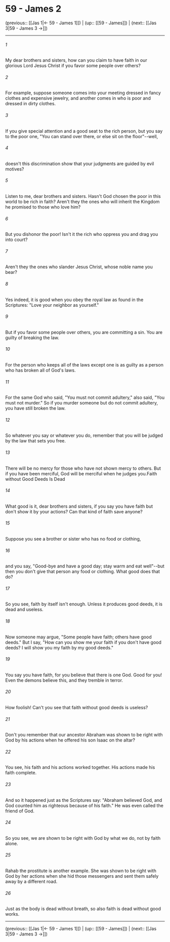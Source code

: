 # 59 - James 2

(previous:: [[Jas 1|← 59 - James 1]]) | (up:: [[59 - James]]) | (next:: [[Jas 3|59 - James 3 →]])

***


###### 1 
My dear brothers and sisters, how can you claim to have faith in our glorious Lord Jesus Christ if you favor some people over others? 

###### 2 
For example, suppose someone comes into your meeting dressed in fancy clothes and expensive jewelry, and another comes in who is poor and dressed in dirty clothes. 

###### 3 
If you give special attention and a good seat to the rich person, but you say to the poor one, "You can stand over there, or else sit on the floor"--well, 

###### 4 
doesn't this discrimination show that your judgments are guided by evil motives? 

###### 5 
Listen to me, dear brothers and sisters. Hasn't God chosen the poor in this world to be rich in faith? Aren't they the ones who will inherit the Kingdom he promised to those who love him? 

###### 6 
But you dishonor the poor! Isn't it the rich who oppress you and drag you into court? 

###### 7 
Aren't they the ones who slander Jesus Christ, whose noble name you bear? 

###### 8 
Yes indeed, it is good when you obey the royal law as found in the Scriptures: "Love your neighbor as yourself." 

###### 9 
But if you favor some people over others, you are committing a sin. You are guilty of breaking the law. 

###### 10 
For the person who keeps all of the laws except one is as guilty as a person who has broken all of God's laws. 

###### 11 
For the same God who said, "You must not commit adultery," also said, "You must not murder." So if you murder someone but do not commit adultery, you have still broken the law. 

###### 12 
So whatever you say or whatever you do, remember that you will be judged by the law that sets you free. 

###### 13 
There will be no mercy for those who have not shown mercy to others. But if you have been merciful, God will be merciful when he judges you.Faith without Good Deeds Is Dead 

###### 14 
What good is it, dear brothers and sisters, if you say you have faith but don't show it by your actions? Can that kind of faith save anyone? 

###### 15 
Suppose you see a brother or sister who has no food or clothing, 

###### 16 
and you say, "Good-bye and have a good day; stay warm and eat well"--but then you don't give that person any food or clothing. What good does that do? 

###### 17 
So you see, faith by itself isn't enough. Unless it produces good deeds, it is dead and useless. 

###### 18 
Now someone may argue, "Some people have faith; others have good deeds." But I say, "How can you show me your faith if you don't have good deeds? I will show you my faith by my good deeds." 

###### 19 
You say you have faith, for you believe that there is one God. Good for you! Even the demons believe this, and they tremble in terror. 

###### 20 
How foolish! Can't you see that faith without good deeds is useless? 

###### 21 
Don't you remember that our ancestor Abraham was shown to be right with God by his actions when he offered his son Isaac on the altar? 

###### 22 
You see, his faith and his actions worked together. His actions made his faith complete. 

###### 23 
And so it happened just as the Scriptures say: "Abraham believed God, and God counted him as righteous because of his faith." He was even called the friend of God. 

###### 24 
So you see, we are shown to be right with God by what we do, not by faith alone. 

###### 25 
Rahab the prostitute is another example. She was shown to be right with God by her actions when she hid those messengers and sent them safely away by a different road. 

###### 26 
Just as the body is dead without breath, so also faith is dead without good works.

***

(previous:: [[Jas 1|← 59 - James 1]]) | (up:: [[59 - James]]) | (next:: [[Jas 3|59 - James 3 →]])
